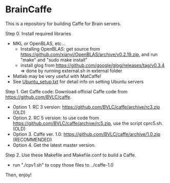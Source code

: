 # BrainCaffe

This is a repository for building Caffe for Brain servers.

Step 0. Install required libraries
  - MKL or OpenBLAS, etc...
    - Installing OpenBLAS: get source from https://github.com/xianyi/OpenBLAS/archive/v0.2.19.zip, and run "make" and "sudo make install"
    - install glog from https://github.com/google/glog/releases/tag/v0.3.4  => done by running external.sh in external folder
  - Matlab may be very useful with MatCaffe!
  - See [Ubuntu_setup.txt](./Ubuntu_setup.txt) for detail info on setting Ubuntu servers

Step 1. Get Caffe code: 
  Download official Caffe code from https://github.com/BVLC/caffe.
  - Option 1. RC 3 version: https://github.com/BVLC/caffe/archive/rc3.zip (OLD)
  - Option 2. RC 5 version: to use code from https://github.com/BVLC/caffe/archive/rc5.zip, use the script cprc5.sh. (OLD)
  - Option 3. Caffe ver. 1.0: https://github.com/BVLC/caffe/archive/1.0.zip (RECOMMENDED)
  - Option 4. Get the latest master version.

Step 2. Use these Makefile and Makefile.conf to build a Caffe.
  - run "./cpv1.sh" to copy those files to ../caffe-1.0
  
Then, enjoy!
